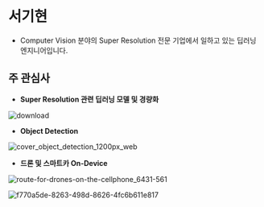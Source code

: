 # 서기현
- Computer Vision 분야의 Super Resolution 전문 기업에서 일하고 있는 딥러닝 엔지니어입니다.

## 주 관심사
- **Super Resolution 관련 딥러닝 모델 및 경량화**


![download](https://user-images.githubusercontent.com/72849922/120789704-ebe93080-c56c-11eb-9ecd-9c4afc155195.png) 

- **Object Detection**

![cover_object_detection_1200px_web](https://user-images.githubusercontent.com/72849922/120789855-1cc96580-c56d-11eb-984d-7385b79800f0.jpeg)


- **드론 및 스마트카 On-Device**

![route-for-drones-on-the-cellphone_6431-561](https://user-images.githubusercontent.com/72849922/120790089-6f0a8680-c56d-11eb-9bbd-8989ab5d35a5.jpeg)

![f770a5de-8263-498d-8626-4fc6b611e817](https://user-images.githubusercontent.com/72849922/120790204-982b1700-c56d-11eb-9568-afe899b9dfb4.jpeg)
